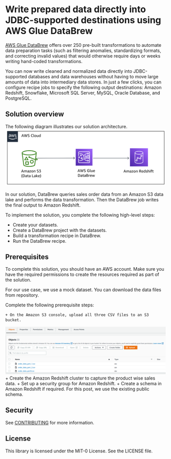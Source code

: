 # Write prepared data directly into JDBC-supported destinations using AWS Glue DataBrew

[AWS Glue DataBrew](https://aws.amazon.com/glue/features/databrew/) offers over 250 pre-built transformations to automate data preparation tasks (such as filtering anomalies, standardizing formats, and correcting invalid values) that would otherwise require days or weeks writing hand-coded transformations.

You can now write cleaned and normalized data directly into JDBC-supported databases and data warehouses without having to move large amounts of data into intermediary data stores. In just a few clicks, you can configure recipe jobs to specify the following output destinations: Amazon Redshift, Snowflake, Microsoft SQL Server, MySQL, Oracle Database, and PostgreSQL.

## Solution overview
The following diagram illustrates our solution architecture.
![Architecture](/image/BDB-2081-image001.png)

In our solution, DataBrew queries sales order data from an Amazon S3 data lake and performs the data transformation. Then the DataBrew job writes the final output to Amazon Redshift.

To implement the solution, you complete the following high-level steps:

   + Create your datasets.
   + Create a DataBrew project with the datasets.
   + Build a transformation recipe in DataBrew.
   + Run the DataBrew recipe.

## Prerequisites
To complete this solution, you should have an AWS account. Make sure you have the required permissions to create the resources required as part of the solution.

For our use case, we use a mock dataset. You can download the data files from repository.

Complete the following prerequisite steps:

    + On the Amazon S3 console, upload all three CSV files to an S3 bucket.
![Architecture](/image/BDB-2081-image003.png)
	+ Create the Amazon Redshift cluster to capture the product wise sales data.
	+ Set up a security group for Amazon Redshift.
	+ Create a schema in Amazon Redshift if required. For this post, we use the existing public schema.
	
## Security

See [CONTRIBUTING](CONTRIBUTING.md#security-issue-notifications) for more information.

## License

This library is licensed under the MIT-0 License. See the LICENSE file.

